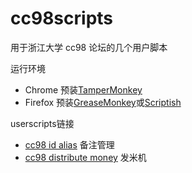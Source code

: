 cc98scripts
===========

用于浙江大学 cc98 论坛的几个用户脚本

运行环境

- Chrome 预装[TamperMonkey](https://chrome.google.com/webstore/detail/tampermonkey/dhdgffkkebhmkfjojejmpbldmpobfkfo)
- Firefox 预装[GreaseMonkey](https://addons.mozilla.org/firefox/addon/greasemonkey)或[Scriptish](https://addons.mozilla.org/firefox/addon/scriptish)

userscripts链接

- [cc98 id alias](https://userscripts.org/scripts/show/172855) 备注管理
- [cc98 distribute money](https://userscripts.org/scripts/show/170866) 发米机

